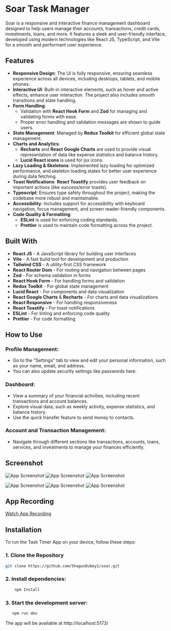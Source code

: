 
# Soar Task Manager

Soar is a responsive and interactive finance management dashboard designed to help users manage their accounts, transactions, credit cards, investments, loans, and more. It features a sleek and user-friendly interface, developed using modern technologies like React JS, TypeScript, and Vite for a smooth and performant user experience.
## Features

- **Responsive Design**: The UI is fully responsive, ensuring seamless experience across all devices, including desktops, tablets, and mobile phones.
- **Interactive UI**: Built-in interactive elements, such as hover and active effects, enhance user interaction. The project also includes smooth transitions and state handling.
- **Form Handling**:
  - Validation with **React Hook Form** and **Zod** for managing and validating forms with ease.
  - Proper error handling and validation messages are shown to guide users.
- **State Management**: Managed by **Redux Toolkit** for efficient global state management.
- **Charts and Analytics**:
  - **Recharts** and **React Google Charts** are used to provide visual representation of data like expense statistics and balance history.
  - **Lucid React icons** is used for jsx icons.
- **Lazy Loading & Skeletons**: Implemented lazy loading for optimized performance, and skeleton loading states for better user experience during data fetching.
- **Toast Notifications**: **React Toastify** provides user feedback on important actions (like success/error toasts).
- **Typescript**: Ensures type safety throughout the project, making the codebase more robust and maintainable.
- **Accessibility**: Includes support for accessibility with keyboard navigation, focus management, and screen reader-friendly components.
- **Code Quality & Formatting**:
  - **ESLint** is used for enforcing coding standards.
  - **Prettier** is used to maintain code formatting across the project.
## Built With

- **React JS** - A JavaScript library for building user interfaces
- **Vite** - A fast build tool for development and production
- **Tailwind CSS** - A utility-first CSS framework
- **React Router Dom** - For routing and navigation between pages
- **Zod** - For schema validation in forms
- **React Hook Form** - For handling forms and validation
- **Redux Toolkit** - For global state management
- **Lucid React** - For components and data visualization
- **React Google Charts** & **Recharts** - For charts and data visualizations
- **React Responsive** - For handling responsiveness
- **React Toastify** - For toast notifications
- **ESLint** - For linting and enforcing code quality
- **Prettier** - For code formatting

## How to Use

### Profile Management:
- Go to the "Settings" tab to view and edit your personal information, such as your name, email, and address.
- You can also update security settings like passwords here.

### Dashboard:
- View a summary of your financial activities, including recent transactions and account balances.
- Explore visual data, such as weekly activity, expense statistics, and balance history.
- Use the quick transfer feature to send money to contacts.

### Account and Transaction Management:
- Navigate through different sections like transactions, accounts, loans, services, and investments to manage your finances efficiently.

## Screenshot

![App Screenshot](./public/screen-xl.png)
![App Screenshot](./public/screen-sm.png)
![App Screenshot](./public/screen-md.png)

![App Screenshot](./public/screen2-xl.png)
![App Screenshot](./public/screen2-sm.png)
![App Screenshot](./public/screen2-md.png)

## App Recording

[Watch App Recording](https://drive.google.com/file/d/1fdlmnqxqoex5KqywJtf5jyeLx621--bR/view?usp=sharing)



## Installation

To run the Task Timer App on your device, follow these steps:

### 1. Clone the Repository
```bash
git clone https://github.com/ShagunDubey1/soar.git
```

    
### 2. Install dependencies:

```bash
    npm Install
```

### 3. Start the development server:

```bash
   npm run dev
```
The app will be available at http://localhost:5173/
